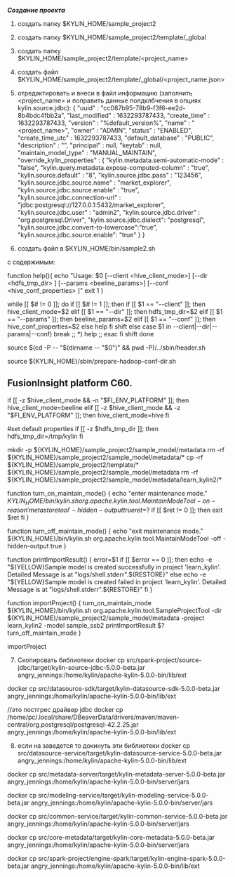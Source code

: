 ***Создание проекта***

1) создать папку $KYLIN_HOME/sample_project2
2) создать папку $KYLIN_HOME/sample_project2/template/_global
3) создать папку $KYLIN_HOME/sample_project2/template/<project_name>

4) создать файл $KYLIN_HOME/sample_project2/template/_global/<project_name.json>
5) отредактировать и внеси в файл информацию (заполнить <project_name> и поправить данные полдклбчения в опциях kylin.source.jdbc):
{
"uuid" : "cc087b95-78b9-f3f6-ee2d-8b4bdc4fbb2a",
"last_modified" : 1632293787433,
"create_time" : 1632293787433,
"version" : "%default_version%",
"name" : "<project_name>",
"owner" : "ADMIN",
"status" : "ENABLED",
"create_time_utc" : 1632293787433,
"default_database" : "PUBLIC",
"description" : "",
"principal" : null,
"keytab" : null,
"maintain_model_type" : "MANUAL_MAINTAIN",
"override_kylin_properties" : {
"kylin.metadata.semi-automatic-mode" : "false",
"kylin.query.metadata.expose-computed-column" : "true",
"kylin.source.default" : "8",
"kylin.source.jdbc.pass" : "123456",
"kylin.source.jdbc.source.name" : "market_explorer",
"kylin.source.jdbc.source.enable" : "true",
"kylin.source.jdbc.connection-url" : "jdbc:postgresql://127.0.0.1:5432/market_explorer",
"kylin.source.jdbc.user" : "admin2",
"kylin.source.jdbc.driver" : "org.postgresql.Driver",
"kylin.source.jdbc.dialect": "postgresql",
"kylin.source.jdbc.convert-to-lowercase":"true",
"kylin.source.jdbc.source.enable": "true"
}
}

6) создать файл в $KYLIN_HOME/bin/sample2.sh

с содержимым:

function help(){
echo "Usage: $0  [--client <hive_client_mode>] [--dir <hdfs_tmp_dir> ] [--params <beeline_params>] [--conf <hive_conf_properties> ]"
exit 1
}

while [[ $# != 0 ]]; do
if [[ $# != 1 ]]; then
if [[ $1 == "--client" ]]; then
hive_client_mode=$2
elif [[ $1 == "--dir" ]]; then
hdfs_tmp_dir=$2
elif [[ $1 == "--params" ]]; then
beeline_params=$2
elif [[ $1 == "--conf" ]]; then
hive_conf_properties=$2
else
help
fi
shift
else
case $1 in
--client|--dir|--params|--conf) break
;;
*)
help
;;
esac
fi
shift
done

source $(cd -P -- "$(dirname -- "$0")" && pwd -P)/../sbin/header.sh

source ${KYLIN_HOME}/sbin/prepare-hadoop-conf-dir.sh


## FusionInsight platform C60.
if [[ -z $hive_client_mode && -n "$FI_ENV_PLATFORM" ]]; then
hive_client_mode=beeline
elif [[ -z $hive_client_mode && -z "$FI_ENV_PLATFORM" ]]; then
hive_client_mode=hive
fi

#set default properties
if [[ -z $hdfs_tmp_dir ]]; then
hdfs_tmp_dir=/tmp/kylin
fi

mkdir -p ${KYLIN_HOME}/sample_project2/sample_model/metadata
rm -rf ${KYLIN_HOME}/sample_project2/sample_model/metadata/*
cp -rf ${KYLIN_HOME}/sample_project2/template/* ${KYLIN_HOME}/sample_project2/sample_model/metadata
rm -rf ${KYLIN_HOME}/sample_project2/sample_model/metadata/learn_kylin2/*


function turn_on_maintain_mode() {
echo "enter maintenance mode."
${KYLIN_HOME}/bin/kylin.sh org.apache.kylin.tool.MaintainModeTool -on -reason 'metastore tool' -hidden-output true
ret=$?
if [[ $ret != 0 ]]; then
exit $ret
fi
}

function turn_off_maintain_mode() {
echo "exit maintenance mode."
${KYLIN_HOME}/bin/kylin.sh org.apache.kylin.tool.MaintainModeTool -off -hidden-output true
}

function printImportResult() {
error=$1
if [[ $error == 0 ]]; then
echo -e "${YELLOW}Sample model is created successfully in project 'learn_kylin'. Detailed Message is at \"logs/shell.stderr\".${RESTORE}"
else
echo -e "${YELLOW}Sample model is created failed in project 'learn_kylin'. Detailed Message is at \"logs/shell.stderr\".${RESTORE}"
fi
}

function importProject() {
turn_on_maintain_mode
${KYLIN_HOME}/bin/kylin.sh org.apache.kylin.tool.SampleProjectTool -dir ${KYLIN_HOME}/sample_project2/sample_model/metadata -project learn_kylin2 -model sample_ssb2
printImportResult $?
turn_off_maintain_mode
}

importProject



7) Скопировать библиотеки
docker cp src/spark-project/source-jdbc/target/kylin-source-jdbc-5.0.0-beta.jar angry_jennings:/home/kylin/apache-kylin-5.0.0-bin/lib/ext

docker cp src/datasource-sdk/target/kylin-datasource-sdk-5.0.0-beta.jar angry_jennings:/home/kylin/apache-kylin-5.0.0-bin/lib/ext

//это постгрес драйвер jdbc
docker cp /home/pc/.local/share/DBeaverData/drivers/maven/maven-central/org.postgresql/postgresql-42.2.25.jar angry_jennings:/home/kylin/apache-kylin-5.0.0-bin/lib/ext


8) если на заведется то докинуть эти библиотеки
docker cp src/datasource-service/target/kylin-datasource-service-5.0.0-beta.jar angry_jennings:/home/kylin/apache-kylin-5.0.0-bin/lib/ext

docker cp src/metadata-server/target/kylin-metadata-server-5.0.0-beta.jar angry_jennings:/home/kylin/apache-kylin-5.0.0-bin/server/jars

docker cp src/modeling-service/target/kylin-modeling-service-5.0.0-beta.jar angry_jennings:/home/kylin/apache-kylin-5.0.0-bin/server/jars

docker cp src/common-service/target/kylin-common-service-5.0.0-beta.jar angry_jennings:/home/kylin/apache-kylin-5.0.0-bin/server/jars

docker cp src/core-metadata/target/kylin-core-metadata-5.0.0-beta.jar angry_jennings:/home/kylin/apache-kylin-5.0.0-bin/server/jars

docker cp src/spark-project/engine-spark/target/kylin-engine-spark-5.0.0-beta.jar angry_jennings:/home/kylin/apache-kylin-5.0.0-bin/lib/ext 

